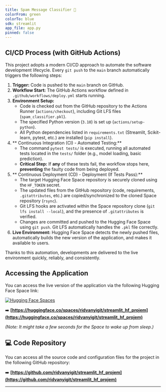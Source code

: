 ```yaml
---
title: Spam Message Classifier 📧
colorFrom: green
colorTo: blue
sdk: streamlit
app_file: app.py
pinned: false
---
```


## CI/CD Process (with GitHub Actions)

This project adopts a modern CI/CD approach to automate the software development lifecycle. Every `git push` to the `main` branch automatically triggers the following steps:

1.  **Trigger:** Code is pushed to the `main` branch on GitHub.
2.  **Workflow Start:** The GitHub Actions workflow defined in `.github/workflows/deploy.yml` starts running.
3.  **Environment Setup:**
    *   Code is checked out from the GitHub repository to the Actions Runner (`actions/checkout`), including Git LFS files (`spam_classifier.pkl`).
    *   The specified Python version (`3.10`) is set up (`actions/setup-python`).
    *   All Python dependencies listed in `requirements.txt` (Streamlit, Scikit-learn, pytest, etc.) are installed (`pip install`).
4.  ** Continuous Integration (CI) - Automated Testing:**
    *   The command `pytest tests/` is executed, running all automated tests located in the `tests/` folder (e.g., model loading, basic prediction).
    *   **Critical Step:** If **any** of these tests fail, the workflow stops here, **preventing** the faulty code from being deployed.
5.  ** Continuous Deployment (CD) - Deployment (If Tests Pass):**
    *   The target Hugging Face Space repository is securely cloned using the `HF_TOKEN` secret.
    *   The updated files from the GitHub repository (code, requirements, `.gitattributes`, etc.) are copied/synchronized to the cloned Space repository (`rsync`).
    *   Git LFS hooks are activated within the Space repository clone (`git lfs install --local`), and the presence of `.gitattributes` is verified.
    *   Changes are committed and pushed to the Hugging Face Space using `git push`. Git LFS automatically handles the `.pkl` file correctly.
6.  **Live Environment:** Hugging Face Space detects the newly pushed files, automatically builds the new version of the application, and makes it available to users.

Thanks to this automation, developments are delivered to the live environment quickly, reliably, and consistently.

## Accessing the Application

You can access the live version of the application via the following Hugging Face Space link:

[![Hugging Face Spaces](https://img.shields.io/badge/%F0%9F%A4%97%20Hugging%20Face-Spaces-blue)](https://huggingface.co/spaces/ridvanyigit/streamlit_hf_projem)

➡️ **[https://huggingface.co/spaces/ridvanyigit/streamlit_hf_projem](https://huggingface.co/spaces/ridvanyigit/streamlit_hf_projem)**

*(Note: It might take a few seconds for the Space to wake up from sleep.)*

## 💻 Code Repository

You can access all the source code and configuration files for the project in the following GitHub repository:

➡️ **[https://github.com/ridvanyigit/streamlit_hf_projem](https://github.com/ridvanyigit/streamlit_hf_projem)**

---
